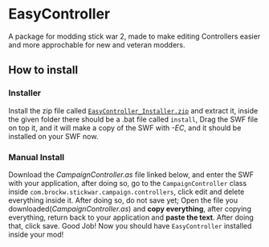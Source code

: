 # EasyController
A package for modding stick war 2, made to make editing Controllers easier and more approchable for new and veteran modders.
## How to install
### Installer
Install the zip file called [`EasyController_Installer.zip`](https://github.com/dyzqy/EasyController/releases/download/1.1.0/EasyController_Installer.zip) and extract it, inside the given folder there should be a .bat file called `install`, Drag the SWF file on top it, and it will make a copy of the SWF with _-EC_, and it should be installed on your SWF now.
### Manual Install
Download the *CampaignController.as* file linked below, and enter the SWF with your application, after doing so, go to the `CampaignController` class inside `com.brockw.stickwar.campaign.controllers`, click edit and delete everything inside it. 
After doing so, do not save yet; Open the file you downloaded(_CampaignController.as_) and **copy everything**, after copying everything, return back to your application and **paste the text**. After doing that, click save. Good Job! Now you should have `EasyController` installed inside your mod!
